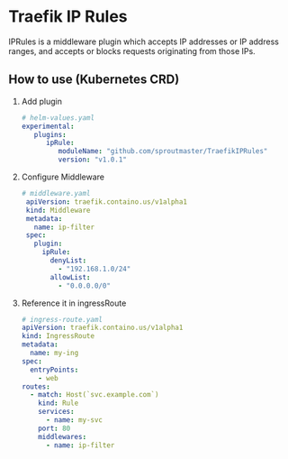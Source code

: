 # Traefik IP Rules

IPRules is a middleware plugin which accepts IP addresses or IP address ranges, and accepts or blocks requests
originating from those IPs.

## How to use (Kubernetes CRD)

1. Add plugin

   ```yaml
   # helm-values.yaml
   experimental:
      plugins:
         ipRule:
            moduleName: "github.com/sproutmaster/TraefikIPRules"
            version: "v1.0.1"
   ```
   
2. Configure Middleware
   ```yaml
   # middleware.yaml
    apiVersion: traefik.containo.us/v1alpha1
    kind: Middleware
    metadata:
      name: ip-filter
    spec:
      plugin:
        ipRule:
          denyList:
            - "192.168.1.0/24"
          allowList:
            - "0.0.0.0/0"
     ```
   
3. Reference it in ingressRoute

    ```yaml
    # ingress-route.yaml
    apiVersion: traefik.containo.us/v1alpha1
    kind: IngressRoute
    metadata:
      name: my-ing
    spec:
      entryPoints:
        - web
    routes:
      - match: Host(`svc.example.com`)
        kind: Rule
        services:
          - name: my-svc
        port: 80
        middlewares:
          - name: ip-filter
      ```
   